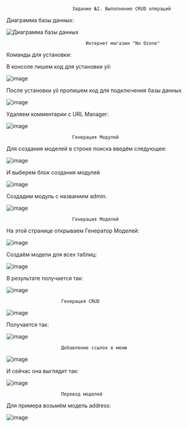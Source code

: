 							Задание №2. Выполнение CRUD операций

Диаграмма базы данных:

![Диаграмма базы данных](https://user-images.githubusercontent.com/102148024/214978825-9c08c67b-3032-42b7-868f-04077bf4217a.png)

     							 Интернет магазин "No Ozone"

Команды для установки:

В консоле пишем код для установки yii:

![image](https://user-images.githubusercontent.com/102148024/214978546-8e4f8e48-b1b7-49e5-870b-f3029e6692bb.png)

После установки yii пропишем код для подключения базы данных

![image](https://user-images.githubusercontent.com/102148024/214978671-0c06f0d0-609e-4067-b315-64d5eb187da7.png)

Удаляем комментарии с URL Manager:

![image](https://user-images.githubusercontent.com/102148024/214979179-535d3c6f-de7d-40e6-bdf9-dd172d8b0886.png)

							Генерация Модулей
Для создания моделей в строке поиска введём следующее:

![image](https://user-images.githubusercontent.com/102148024/214979434-c7e0816c-8a3e-4ffb-a3fc-0e8526f9ee38.png)

И выберем блок создания модулей

![image](https://user-images.githubusercontent.com/102148024/214980706-eacd9273-f8af-49d6-8331-772b6066bcb1.png)


Создадим модуль с названием admin.


![image](https://user-images.githubusercontent.com/102148024/214980561-cfaa6a3d-e39f-4ed3-86c7-f69edccdce7c.png)


							Генерация Моделей


На этой странице открываем Генератор Моделей:

![image](https://user-images.githubusercontent.com/102148024/214979618-b6418adf-476f-46fd-8ba7-bd3ee22d4b89.png)

Создаём модели для всех таблиц:

![image](https://user-images.githubusercontent.com/102148024/214979707-a82ece7a-af63-41c3-a7eb-97b49b8dcb61.png)

В результате получается так:

![image](https://user-images.githubusercontent.com/102148024/214979786-7ad8a48b-699a-4e29-81cc-9bc9358578b6.png)

						Генерация CRUD

![image](https://user-images.githubusercontent.com/102148024/214979896-12aa0dd0-8c33-4b34-bfd2-e7f51614bdd1.png)

Получается так:

![image](https://user-images.githubusercontent.com/102148024/214979981-e61417e8-f977-483c-b903-0160479f962e.png)

						Добавление ссылок в меню

![image](https://user-images.githubusercontent.com/102148024/214980151-7901a150-dcf2-4fa2-8336-26f8c8b09547.png)

И сейчас она выглядит так:

![image](https://user-images.githubusercontent.com/102148024/214980221-ffdd9fa2-5bb0-4fd1-9329-681c11ad36d9.png)

						Перевод моделей

Для примера возьмём модель address:

![image](https://user-images.githubusercontent.com/102148024/214980348-e7dc5727-9944-4ba7-8492-01550a542162.png)


